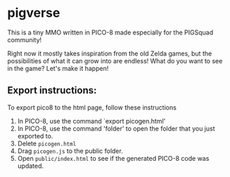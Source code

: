 # pigverse

This is a tiny MMO written in PICO-8 made especially for the PIGSquad community!

Right now it mostly takes inspiration from the old Zelda games, but the possibilities of what it can grow into are endless! What do you want to see in the game? Let's make it happen!

## Export instructions:

To export pico8 to the html page, follow these instructions

1. In PICO-8, use the command `export picogen.html'
2. In PICO-8, use the command 'folder' to open the folder that you just exported to.
3. Delete `picogen.html`
4. Drag `picogen.js` to the public folder.
5. Open `public/index.html` to see if the generated PICO-8 code was updated.